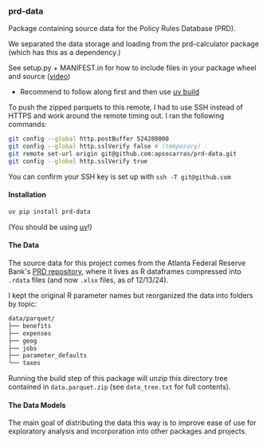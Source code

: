 ### prd-data 

Package containing source data for the Policy Rules Database (PRD). 

We separated the data storage and loading from the prd-calculator package (which has this as a dependency.)

See setup.py + MANIFEST.in for how to include files in your package wheel and source ([video](https://www.youtube.com/watch?v=bfyIrX4_yL8))
* Recommend to follow along first and then use [uv build](https://docs.astral.sh/uv/)

To push the zipped parquets to this remote, I had to use SSH instead of HTTPS and work around the remote timing out. I ran the following commands: 

```bash
git config --global http.postBuffer 524288000
git config --global http.sslVerify false # (temporary)
git remote set-url origin git@github.com:apsocarras/prd-data.git
git config --global http.sslVerify true 
```
You can confirm your SSH key is set up with `ssh -T git@github.com`

#### Installation 

```bash 
uv pip install prd-data
```
(You should be using [uv](https://docs.astral.sh/uv/)!)

#### The Data 

The source data for this project comes from the Atlanta Federal Reserve Bank's [PRD repository](https://github.com/jdebacker/policy-rules-database), where it lives as R dataframes compressed into `.rdata` files (and now `.xlsx` files, as of 12/13/24).

I kept the original R parameter names but reorganized the data into folders by topic:

```bash 
data/parquet/
├── benefits
├── expenses
├── geog
├── jobs
├── parameter_defaults
└── taxes
```
Running the build step of this package will unzip this directory tree contained in `data.parquet.zip` (see `data_tree.txt` for full contents).

#### The Data Models 

The main goal of distributing the data this way is to improve ease of use for exploratory analysis and incorporation into other packages and projects. 


